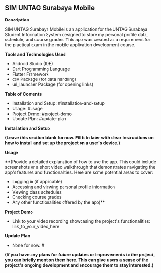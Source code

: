 ## SIM UNTAG Surabaya Mobile

**Description**

SIM UNTAG Surabaya Mobile is an application for the UNTAG Surabaya Student Information System designed to store my personal profile data, schedule, and course grades. This app was created as a requirement for the practical exam in the mobile application development course.

**Tools and Technologies Used**

* Android Studio (IDE)
* Dart Programming Language
* Flutter Framework
* csv Package (for data handling)
* url_launcher Package (for opening links)

**Table of Contents**

* Installation and Setup: #installation-and-setup
* Usage: #usage
* Project Demo: #project-demo
* Update Plan: #update-plan

**Installation and Setup**

**(Leave this section blank for now. Fill it in later with clear instructions on how to install and set up the project on a user's device.)**

**Usage**

**(Provide a detailed explanation of how to use the app. This could include screenshots or a short video walkthrough that demonstrates navigating the app's features and functionalities. Here are some potential areas to cover:

* Logging in (if applicable)
* Accessing and viewing personal profile information
* Viewing class schedules
* Checking course grades
* Any other functionalities offered by the app)**

**Project Demo**

* Link to your video recording showcasing the project's functionalities: link_to_your_video_here

**Update Plan**

* None for now.  #

**(If you have any plans for future updates or improvements to the project, you can briefly mention them here. This can give users a sense of the project's ongoing development and encourage them to stay interested.)**
